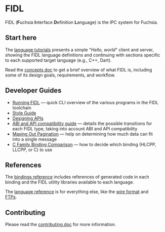 # FIDL

FIDL (**F**uchsia **I**nterface **D**efinition **L**anguage) is the IPC system for Fuchsia.

## Start here

The [language tutorials][tutorials] presents a simple "*Hello, world*" client
and server, showing the FIDL language definitions and continuing with sections
specific to each supported target language (e.g., C++, Dart).

Read the [concepts doc][concepts] to get a brief overview of what FIDL is,
including some of its design goals, requirements, and workflow.

## Developer Guides

* [Running FIDL][cli] &mdash; quick CLI overview of the various programs in the
  FIDL toolchain
* [Style Guide][style]
* [Designing APIs][designing-apis]
* [ABI and API compatibility guide][abi-api-compat] &mdash; details the possible
  transitions for each FIDL type, taking into account ABI and API compatibility
* [Maxing Out Pagination][pagination] &mdash; help on determining how much data
   can fit into a single message
* [C Family Binding Comparison][c-family] &mdash; how to decide which binding
  (HLCPP, LLCPP, or C) to use

## References

The [bindings reference][bindings-ref] includes references of generated code in each binding and the FIDL
utility libraries available to each language.

The [language reference][language-ref] is for everything else, like the
[wire format][wire-format] and [FTPs][ftps].

## Contributing
Please read the [contributing doc][contributing] for more information.

<!-- xrefs -->
[cli]: /docs/development/languages/fidl/guides/cli.md
[style]: /docs/development/languages/fidl/guides/style.md
[designing-apis]: /docs/development/languages/fidl/guides/api-design.md
[abi-api-compat]: /docs/development/languages/fidl/guides/abi-api-compat.md
[pagination]: /docs/development/languages/fidl/guides/max-out-pagination.md
[c-family]: /docs/development/languages/fidl/guides/c-family-comparison.md

[tutorials]: /docs/development/languages/fidl/tutorials/overview.md
[concepts]: /docs/concepts/fidl/overview.md
[contributing]: /docs/contribute/contributing-to-fidl
[bindings-ref]: /docs/reference/fidl/bindings/overview.md
[language-ref]: /docs/reference/fidl/language/language.md
[wire-format]: /docs/reference/fidl/language/wire-format
[ftps]: /docs/contribute/governance/fidl/README.md
